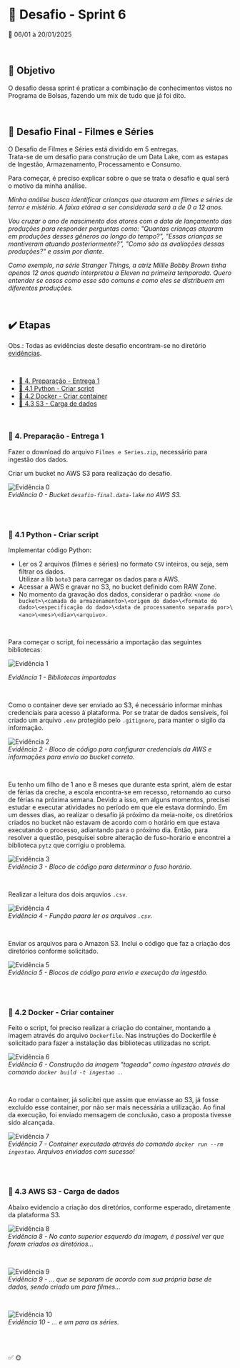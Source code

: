 # :jigsaw: Desafio - Sprint 6

:calendar: 06/01 à 20/01/2025

<br>

## :dart: Objetivo

 O desafio dessa sprint é praticar a combinação de conhecimentos vistos no Programa de Bolsas, fazendo um mix de tudo que já foi dito.

<br>

## :rocket: Desafio Final - Filmes e Séries

O Desafio de Filmes e Séries está dividido em 5 entregas.                           
Trata-se de um desafio para construção de um Data Lake, com as estapas de Ingestão, Armazenamento, Processamento e Consumo.

Para começar, é preciso explicar sobre o que se trata o desafio e qual será o motivo da minha análise.

_Minha análise busca identificar crianças que atuaram em filmes e séries de terror e mistério. A faixa etárea a ser considerada será a de 0 a 12 anos._

_Vou cruzar o ano de nascimento dos atores com a data de lançamento das produções para responder perguntas como: "Quantas crianças atuaram em produções desses gêneros ao longo do tempo?", "Essas crianças se mantiveram atuando posteriormente?", "Como são as avaliações dessas produções?" e assim por diante._

_Como exemplo, na série Stranger Things, a atriz Millie Bobby Brown tinha apenas 12 anos quando interpretou a Eleven na primeira temporada. Quero entender se casos como esse são comuns e como eles se distribuem em diferentes produções._

<br>

## :heavy_check_mark: Etapas

Obs.: Todas as evidências deste desafio encontram-se no diretório [evidências](../evidencias/evid_desafio/).

<br>

* [:scroll: 4. Preparação - Entrega 1](#-4-preparação---entrega-1)
* [:snake: 4.1 Python - Criar script](#-41-python---criar-script)
* [:whale: 4.2 Docker - Criar container](#-42-docker---criar-container)
* [:basket: 4.3 S3 - Carga de dados](#-43-aws-s3---carga-de-dados)

<br>

### :scroll: 4. Preparação - Entrega 1

Fazer o download do arquivo ``Filmes e Series.zip``, necessário para ingestão dos dados.

Criar um bucket no AWS S3 para realização do desafio.

![Evidência 0](../evidencias/evid_desafio/0.jpg)         
_*Evidência 0 - Bucket ``desafio-final.data-lake`` no AWS S3.*_

<br><br>

### :snake: 4.1 Python - Criar script

Implementar código Python:                    
* Ler os 2 arquivos (filmes e séries) no formato ``CSV`` inteiros, ou seja, sem filtrar os dados.               
Utilizar a lib ``boto3`` para carregar os dados para a AWS.             
* Acessar a AWS e gravar no S3, no bucket definido com RAW Zone.
* No momento da gravação dos dados, considerar o padrão: ``<nome do bucket>\<camada de armazenamento>\<origem do dado>\<formato do dado>\<especificação do dado>\<data de processamento separada por>\<ano>\<mes>\<dia>\<arquivo>``.

<br>

Para começar o script, foi necessário a importação das seguintes bibliotecas:             

![Evidência 1](../evidencias/evid_desafio/1.jpg)           

_*Evidência 1 - Bibliotecas importadas*_

<br>

Como o container deve ser enviado ao S3, é necessário informar minhas credenciais para acesso à plataforma. Por se tratar de dados sensíveis, foi criado um arquivo ``.env`` protegido pelo ``.gitignore``, para manter o sigilo da informação.               

![Evidência 2](../evidencias/evid_desafio/2.jpg)                       
_*Evidência 2 - Bloco de código para configurar credenciais da AWS e informações para envio ao bucket correto.*_

<br>

Eu tenho um filho de 1 ano e 8 meses que durante esta sprint, além de estar de férias da creche, a escola encontra-se em recesso, retornando ao curso de férias na próxima semana.
Devido a isso, em alguns momentos, precisei estudar e executar atividades no período em que ele estava dormindo.
Em um desses dias, ao realizar o desafio já próximo da meia-noite, os diretórios criados no bucket não estavam de acordo com o horário em que estava executando o processo, adiantando para o próximo dia. Então, para resolver a questão, pesquisei sobre alteração de fuso-horário e encontrei a biblioteca ``pytz`` que corrigiu o problema.

![Evidência 3](../evidencias/evid_desafio/3.jpg)                       
_*Evidência 3 - Bloco de código para determinar o fuso horário.*_

<br>

Realizar a leitura dos dois arquvios ``.csv``.

![Evidência 4](../evidencias/evid_desafio/4.jpg)                       
_*Evidência 4 - Função paara ler os arquivos ``.csv``.*_

<br>

Enviar os arquivos para o Amazon S3. Inclui o código que faz a criação dos diretórios conforme solicitado.

![Evidência 5](../evidencias/evid_desafio/5.jpg)                       
_*Evidência 5 - Blocos de código para envio e execução da ingestão.*_

<br><br>

### :whale: 4.2 Docker - Criar container                  

Feito o script, foi preciso realizar a criação do container, montando a imagem através do arquivo ``Dockerfile``. Nas instruções do Dockerfile é solicitado para fazer a instalação das bibliotecas utilizadas no script.

![Evidência 6](../evidencias/evid_desafio/6.jpg)                       
_*Evidência 6 - Construção da imagem "tageada" como ingestao através do comando ``docker build -t ingestao .``.*_

<br>

Ao rodar o container, já solicitei que assim que enviasse ao S3, já fosse excluído esse container, por não ser mais necessária a utilização. Ao final da execução, foi enviado mensagem de conclusão, caso a proposta tivesse sido alcançada.              

![Evidência 7](../evidencias/evid_desafio/7.jpg)                       
_*Evidência 7 - Container executado através do comando ``docker run --rm ingestao``. Arquivos enviados com sucesso!*_


<br><br>

### :basket: 4.3 AWS S3 - Carga de dados

Abaixo evidencio a criação dos diretórios, conforme esperado, diretamente da plataforma S3.

![Evidência 8](../evidencias/evid_desafio/8.jpg)                       
_*Evidência 8 - No canto superior esquerdo da imagem, é possível ver que foram criados os diretórios...*_               

<br>

![Evidência 9](../evidencias/evid_desafio/9.jpg)                       
_*Evidência 9 - ... que se separam de acordo com sua própria base de dados, sendo criado um para filmes...*_

<br>

![Evidência 10](../evidencias/evid_desafio/10.jpg)                       
_*Evidência 10 - ... e um para as séries.*_


<br><br>

:white_check_mark:
:sun_with_face:
